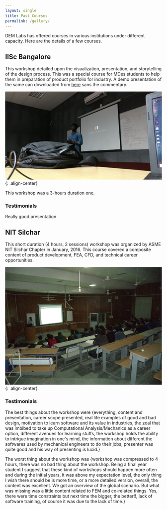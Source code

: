 ```yaml
---
layout: single
title: Past Courses
permalink: /gallery/
---
```


DEM Labs has offered courses in various institutions under different capacity. Here are the details of a few courses.

## IISc Bangalore
This workshop detailed upon the visualization, presentation, and storytelling of the design process. This was a special course for MDes students to help them in preparation of product portfolio for industry. A demo presentation of the same can downloaded from [here](https://github.com/demlabs/demlabs.github.io/blob/master/docs/doc_iisc_20160912.pdf) sans the commentary.

![image-center](/images/gallery_iiscb_001.jpg){: .align-center}

This workshop was a 3-hours duration one.

### Testimonials
Really good presentation

## NIT Silchar
This short duration (4 hours, 2 sessions) workshop was organized by ASME NIT Silchar Chapter in January, 2016. This course covered a composite content of product development, FEA, CFD, and technical career opportunities.

![image-center](/images/gallery_nitsilchar_001.jpg){: .align-center}

### Testimonials

The best things about the workshop were {everything, content and presentation, career scope presented, real life examples of good and bad design, motivation to learn software and its value in industries, the zeal that was imbibed to take up Computational Analysis/Mechanics as a career option, different avenues for learning stuffs, the workshop holds the ability to intrigue imagination in one's mind, the information about different the softwares used by mechanical engineers to do their jobs, presenter was quite good  and his way of presenting is lucid.}

The worst thing about the workshop was {workshop was compressed to 4 hours, there was no bad thing about the workshop. Being a final year student I suggest that these kind of workshops should happen more often and during the initial years, it was above my expectation level, the only thing I wish there should be is  more time, or a more detailed version, overall, the content was excellent. We got an overview of the global scenario. But what was missing was a little content related to FEM and co-related things. Yes, there were time constraints but next time the bigger, the better!!, lack of software training, of course it was due to the lack of time.}
